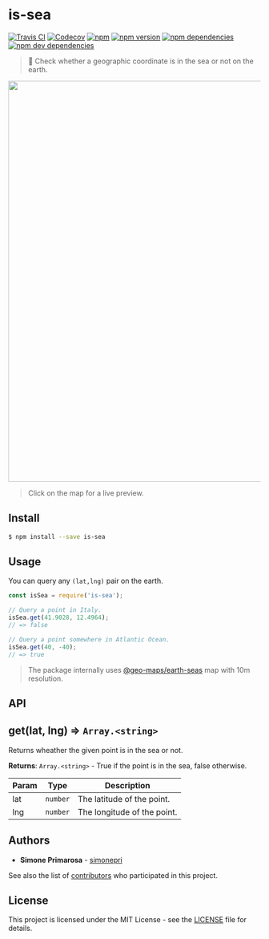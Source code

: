 # is-sea
[![Travis CI](https://travis-ci.org/simonepri/is-sea.svg?branch=master)](https://travis-ci.org/simonepri/is-sea) [![Codecov](https://img.shields.io/codecov/c/github/simonepri/is-sea/master.svg)](https://codecov.io/gh/simonepri/is-sea) [![npm](https://img.shields.io/npm/dm/is-sea.svg)](https://www.npmjs.com/package/is-sea) [![npm version](https://img.shields.io/npm/v/is-sea.svg)](https://www.npmjs.com/package/is-sea) [![npm dependencies](https://david-dm.org/simonepri/is-sea.svg)](https://david-dm.org/simonepri/is-sea) [![npm dev dependencies](https://david-dm.org/simonepri/is-sea/dev-status.svg)](https://david-dm.org/simonepri/is-sea#info=devDependencies)
> 🌊 Check whether a geographic coordinate is in the sea or not on the earth.

<p align="center">
  <a href="http://simonepri.github.io/is-sea/"><img src="https://raw.githubusercontent.com/simonepri/is-sea/master/demo/index.png" width="800"/></a>
</p>

> Click on the map for a live preview.

## Install
```bash
$ npm install --save is-sea
```

## Usage
You can query any `(lat,lng)` pair on the earth.

```javascript
const isSea = require('is-sea');

// Query a point in Italy.
isSea.get(41.9028, 12.4964);
// => false

// Query a point somewhere in Atlantic Ocean.
isSea.get(40, -40);
// => true
```
> The package internally uses [@geo-maps/earth-seas](https://github.com/simonepri/geo-maps/blob/master/info/earth-seas.md) map with 10m resolution.

## API
## get(lat, lng) ⇒ <code>Array.&lt;string&gt;</code>
Returns wheather the given point is in the sea or not.

**Returns**: <code>Array.&lt;string&gt;</code> - True if the point is in the sea, false otherwise.

| Param | Type | Description |
| --- | --- | --- |
| lat | <code>number</code> | The latitude of the point. |
| lng | <code>number</code> | The longitude of the point. |

## Authors
* **Simone Primarosa** - [simonepri](https://github.com/simonepri)

See also the list of [contributors](https://github.com/simonepri/world-country/contributors) who participated in this project.

## License
This project is licensed under the MIT License - see the [LICENSE](LICENSE) file for details.
